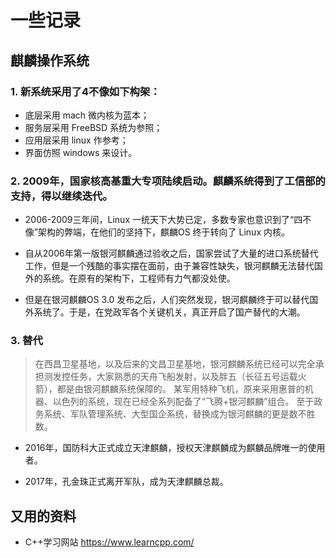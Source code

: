 # 一些记录

## 麒麟操作系统

### 1. 新系统采用了4不像如下构架：
* 底层采用 mach 微内核为蓝本；
* 服务层采用 FreeBSD 系统为参照；
* 应用层采用 linux 作参考；
* 界面仿照 windows 来设计。

### 2. 2009年，国家核高基重大专项陆续启动。麒麟系统得到了工信部的支持，得以继续迭代。

* 2006-2009三年间，Linux 一统天下大势已定，多数专家也意识到了“四不像”架构的弊端，在他们的坚持下，麒麟OS 终于转向了 Linux 内核。

* 自从2006年第一版银河麒麟通过验收之后，国家尝试了大量的进口系统替代工作，但是一个残酷的事实摆在面前，由于兼容性缺失，银河麒麟无法替代国外的系统。在原有的架构下，工程师有力气都没处使。

* 但是在银河麒麟OS 3.0 发布之后，人们突然发现，银河麒麟终于可以替代国外系统了。于是，在党政军各个关键机关，真正开启了国产替代的大潮。

### 3. 替代

> 在西昌卫星基地，以及后来的文昌卫星基地，银河麒麟系统已经可以完全承担测发控任务，大家熟悉的天舟飞船发射，以及胖五（长征五号运载火箭），都是由银河麒麟系统保障的。
某军用特种飞机，原来采用惠普的机器、以色列的系统，现在已经全系列配备了“飞腾+银河麒麟”组合。
至于政务系统、军队管理系统、大型国企系统，替换成为银河麒麟的更是数不胜数。

* 2016年，国防科大正式成立天津麒麟，授权天津麒麟成为麒麟品牌唯一的使用者。

* 2017年，孔金珠正式离开军队，成为天津麒麟总裁。

## 又用的资料

* C++学习网站 https://www.learncpp.com/


